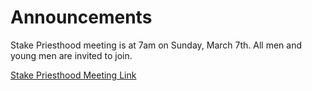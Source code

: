 # Announcements

Stake Priesthood meeting is at 7am on Sunday, March 7th. All men and young men are invited to join. 

[Stake Priesthood Meeting Link](https://www.google.com/url?q=https://zoom.us/j/92678177063?pwd%3DMkpPSGF6aE4xUWJsTUF2dllEZU4zZz09&sa=D&source=calendar&usd=2&usg=AOvVaw13qqEVczt-YksTBjnaxi4C)
